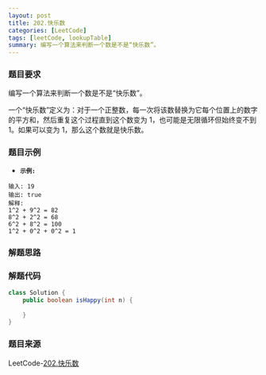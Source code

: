 ```yaml
---
layout: post
title: 202.快乐数
categories: [LeetCode]
tags: [leetCode, lookupTable]
summary: 编写一个算法来判断一个数是不是“快乐数”。
---
```


### 题目要求
编写一个算法来判断一个数是不是“快乐数”。

一个“快乐数”定义为：对于一个正整数，每一次将该数替换为它每个位置上的数字的平方和，然后重复这个过程直到这个数变为 1，也可能是无限循环但始终变不到 1。如果可以变为 1，那么这个数就是快乐数。


### 题目示例
- **`示例:`**
```
输入: 19
输出: true
解释: 
1^2 + 9^2 = 82
8^2 + 2^2 = 68
6^2 + 8^2 = 100
1^2 + 0^2 + 0^2 = 1
```


### 解题思路



### 解题代码
```java
class Solution {
    public boolean isHappy(int n) {
        
    }
}
```

### 题目来源
LeetCode-[202.快乐数](https://leetcode-cn.com/problems/happy-number/)
